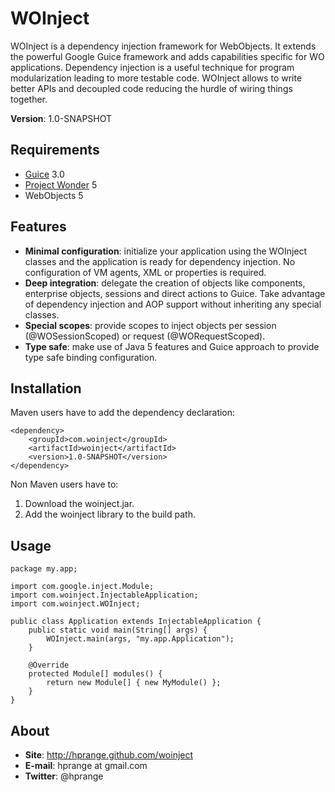 WOInject
========

WOInject is a dependency injection framework for WebObjects. It extends
the powerful Google Guice framework and adds capabilities specific for
WO applications. Dependency injection is a useful technique for program
modularization leading to more testable code. WOInject allows to write
better APIs and decoupled code reducing the hurdle of wiring things
together.

**Version**: 1.0-SNAPSHOT

Requirements
------------

* [Guice](http://code.google.com/p/google-guice/) 3.0
* [Project Wonder](http://wiki.objectstyle.org/confluence/display/WONDER/Home) 5
* WebObjects 5

Features
--------

* **Minimal configuration**: initialize your application using the WOInject
classes and the application is ready for dependency injection. No configuration
of VM agents, XML or properties is required.
* **Deep integration**: delegate the creation of objects like components,
enterprise objects, sessions and direct actions to Guice. Take advantage of
dependency injection and AOP support without inheriting any special classes.
* **Special scopes**: provide scopes to inject objects per session
(@WOSessionScoped) or request (@WORequestScoped).
* **Type safe**: make use of Java 5 features and Guice approach to provide
type safe binding configuration.


Installation
------------

Maven users have to add the dependency declaration:

	<dependency>
		<groupId>com.woinject</groupId>
		<artifactId>woinject</artifactId>
		<version>1.0-SNAPSHOT</version>
	</dependency>

Non Maven users have to:

1. Download the woinject.jar.
2. Add the woinject library to the build path.

Usage
-----

	package my.app;

	import com.google.inject.Module;
	import com.woinject.InjectableApplication;
	import com.woinject.WOInject;

	public class Application extends InjectableApplication {
		public static void main(String[] args) {
			WOInject.main(args, "my.app.Application");
		}

		@Override
		protected Module[] modules() {
			return new Module[] { new MyModule() };
		}
	}

About
-----

* **Site**: http://hprange.github.com/woinject
* **E-mail**: hprange at gmail.com
* **Twitter**: @hprange